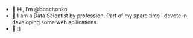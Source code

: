 - 👋 Hi, I’m @bbachonko
- 👀 I am a Data Scientist by profession. Part of my spare time i devote in developing some web apllications.
- 🌱 :) 

<!---
bbachonko/bbachonko is a ✨ special ✨ repository because its `README.md` (this file) appears on your GitHub profile.
You can click the Preview link to take a look at your changes.
--->
